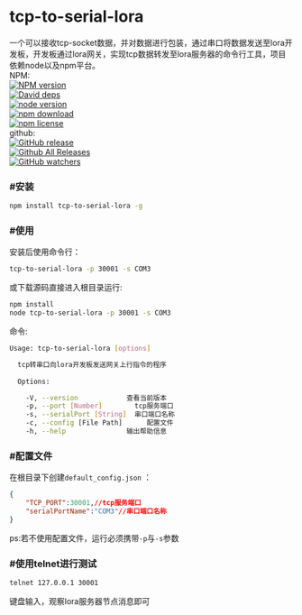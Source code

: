 # tcp-to-serial-lora

一个可以接收tcp-socket数据，并对数据进行包装，通过串口将数据发送至lora开发板，开发板通过lora网关，实现tcp数据转发至lora服务器的命令行工具，项目依赖node以及npm平台。    
NPM:    
[![NPM version][npm-image]][npm-url]    
[![David deps][david-image]][david-url]    
[![node version][node-image]][node-url]    
[![npm download][download-image]][download-url]    
[![npm license][license-image]][download-url]   
github:    
[![GitHub release](https://img.shields.io/github/release/HobaiRiku/tcp-to-serial-lora.svg?style=flat-square)](https://github.com/HobaiRiku/tcp-to-serial-lora/releases)    
[![Github All Releases](https://img.shields.io/github/downloads/HobaiRiku/tcp-to-serial-lora/total.svg)](https://github.com/HobaiRiku/tcp-to-serial-lora)    
[![GitHub watchers](https://img.shields.io/github/watchers/HobaiRiku/tcp-to-serial-lora.svg?style=social&label=Watch)](https://github.com/HobaiRiku/tcp-to-serial-lora)    


[npm-image]: https://img.shields.io/npm/v/tcp-to-serial-lora.svg?style=flat-square
[npm-url]: https://npmjs.org/package/tcp-to-serial-lora
[travis-image]: https://img.shields.io/travis/HobaiRiku/tcp-to-serial-lora.svg?style=flat-square
[travis-url]: https://travis-ci.org/HobaiRiku/tcp-to-serial-lora
[coveralls-image]: https://img.shields.io/coveralls/HobaiRiku/tcp-to-serial-lora.svg?style=flat-square
[coveralls-url]: https://coveralls.io/r/HobaiRiku/tcp-to-serial-lora?branch=master
[david-image]: https://img.shields.io/david/HobaiRiku/tcp-to-serial-lora.svg?style=flat-square
[david-url]: https://david-dm.org/HobaiRiku/tcp-to-serial-lora
[node-image]: https://img.shields.io/badge/node.js-%3E=_8.4-green.svg?style=flat-square
[node-url]: http://nodejs.org/download/
[download-image]: https://img.shields.io/npm/dm/tcp-to-serial-lora.svg?style=flat-square
[download-url]: https://npmjs.org/package/tcp-to-serial-lora
[license-image]: https://img.shields.io/npm/l/tcp-to-serial-lora.svg

### #安装

```bash
npm install tcp-to-serial-lora -g
```

### #使用

安装后使用命令行：

```bash
tcp-to-serial-lora -p 30001 -s COM3
```

或下载源码直接进入根目录运行:

```bash
npm install
node tcp-to-serial-lora -p 30001 -s COM3
```

命令:

```bash
Usage: tcp-to-serial-lora [options]

  tcp转串口向lora开发板发送网关上行指令的程序
  
  Options:

    -V, --version            查看当前版本
    -p, --port [Number]        tcp服务端口
    -s, --serialPort [String]  串口端口名称
    -c, --config [File Path]      配置文件
    -h, --help               输出帮助信息
```

### #配置文件

在根目录下创建`default_config.json` ：

```json
{
    "TCP_PORT":30001,//tcp服务端口
    "serialPortName":"COM3"//串口端口名称
}
```

ps:若不使用配置文件，运行必须携带`-p`与`-s`参数

### #使用telnet进行测试

```bash
telnet 127.0.0.1 30001
```

键盘输入，观察lora服务器节点消息即可